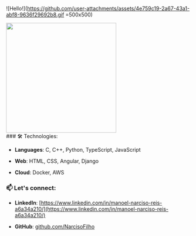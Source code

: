 ![Hello!](https://github.com/user-attachments/assets/4e759c19-2a67-43a1-abf8-9636f29692b8.gif =500x500)
 

<img src="https://github.com/user-attachments/assets/4e759c19-2a67-43a1-abf8-9636f29692b8" width="300" />
 
<div>
### 🛠️ Technologies:
 
- **Languages**: C, C++, Python, TypeScript, JavaScript
 
- **Web**: HTML, CSS, Angular, Django
 
- **Cloud**: Docker, AWS
 

 
### 📫 Let's connect:
 
- **LinkedIn**: [https://www.linkedin.com/in/manoel-narciso-reis-a6a34a210/](https://www.linkedin.com/in/manoel-narciso-reis-a6a34a210/)  
 
- **GitHub**: [github.com/NarcisoFilho](https://github.com/NarcisoFilho)
</div> 
